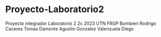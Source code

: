 # Proyecto-Laboratorio2
Proyecto integrador Laboratorio 2 2c 2023 UTN FRGP
Bombieri Rodrigo
Caceres Tomas
Damonte Agustin
Gonzalez Valenzuela Diego
